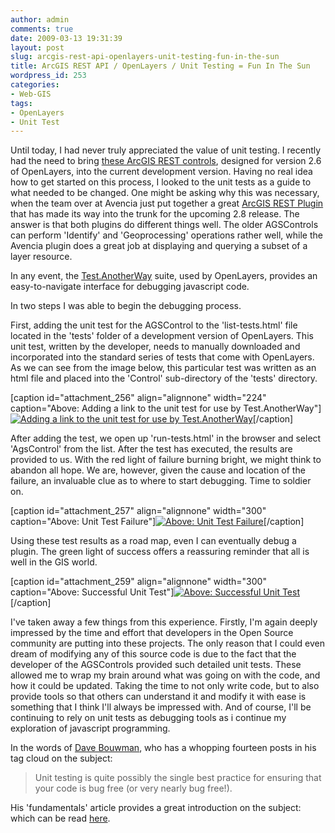 ```yaml
---
author: admin
comments: true
date: 2009-03-13 19:31:39
layout: post
slug: arcgis-rest-api-openlayers-unit-testing-fun-in-the-sun
title: ArcGIS REST API / OpenLayers / Unit Testing = Fun In The Sun
wordpress_id: 253
categories:
- Web-GIS
tags:
- OpenLayers
- Unit Test
---
```


Until today, I had never truly appreciated the value of unit testing. I recently had the need to bring [these ArcGIS REST controls](http://dev.openlayers.org/sandbox/august/openlayers/openlayers-2.6/examples/ags/index.html), designed for version 2.6 of OpenLayers, into the current development version. Having no real idea how to get started on this process, I looked to the unit tests as a guide to what needed to be changed. One might be asking why this was necessary, when the team over at Avencia just put together a great [ArcGIS REST Plugin](http://trac.openlayers.org/ticket/1749) that has made its way into the trunk for the upcoming 2.8 release. The answer is that both plugins do different things well. The older AGSControls can perform 'Identify' and 'Geoprocessing' operations rather well, while the Avencia plugin does a great job at displaying and querying a subset of a layer resource.

In any event, the [Test.AnotherWay](http://straytree.com/TestAnotherWay/doc/index.html) suite, used by OpenLayers, provides an easy-to-navigate interface for debugging javascript code.

In two steps I was able to begin the debugging process.

First, adding the unit test for the AGSControl to the 'list-tests.html' file located in the 'tests' folder of a development version of OpenLayers. This unit test, written by the developer, needs to manually downloaded and incorporated into the standard series of tests that come with OpenLayers. As we can see from the image below, this particular test was written as an html file and placed into the 'Control' sub-directory of the 'tests' directory.

[caption id="attachment_256" align="alignnone" width="224" caption="Above: Adding a link to the unit test for use by Test.AnotherWay"][![Adding a link to the unit test for use by Test.AnotherWay](http://www.mkgeomatics.com/wordpress/wp-content/uploads/2009/03/list_test.png)](http://www.mkgeomatics.com/wordpress/wp-content/uploads/2009/03/list_test.png)[/caption]

After adding the test, we open up 'run-tests.html' in the browser and select 'AgsControl' from the list. After the test has executed, the results are provided to us. With the red light of failure burning bright, we might think to abandon all hope. We are, however, given the cause and location of the failure, an invaluable clue as to where to start debugging. Time to soldier on.

[caption id="attachment_257" align="alignnone" width="300" caption="Above: Unit Test Failure"][![Above: Unit Test Failure](http://www.mkgeomatics.com/wordpress/wp-content/uploads/2009/03/ags_fail-300x98.png)](http://www.mkgeomatics.com/wordpress/wp-content/uploads/2009/03/ags_fail.png)[/caption]

Using these test results as a road map, even I can eventually debug a plugin. The green light of success offers a reassuring reminder that all is well in the GIS world.

[caption id="attachment_259" align="alignnone" width="300" caption="Above: Successful Unit Test"][![Above: Successful Unit Test](http://www.mkgeomatics.com/wordpress/wp-content/uploads/2009/03/ags_success1-300x112.png)](http://www.mkgeomatics.com/wordpress/wp-content/uploads/2009/03/ags_success1.png)[/caption]

I've taken away a few things from this experience. Firstly, I'm again deeply impressed by the time and effort that developers in the Open Source community are putting into these projects. The only reason that I could even dream of modifying any of this source code is due to the fact that the developer of the AGSControls provided such detailed unit tests. These allowed me to wrap my brain around what was going on with the code, and how it could be updated. Taking the time to not only write code, but to also provide tools so that others can understand it and modify it with ease is something that I think I'll always be impressed with. And of course, I'll be continuing to rely on unit tests as debugging tools as i continue my exploration of javascript programming.

In the words of [Dave Bouwman](http://www.davebouwman.net/), who has a whopping fourteen posts in his tag cloud on the subject:


> Unit testing is quite possibly the single best practice for ensuring that your code is bug free (or very nearly bug free!).


His 'fundamentals' article provides a great introduction on the subject: which can be read [here](http://www.davebouwman.net/fundamentals/unittesting.aspx).
